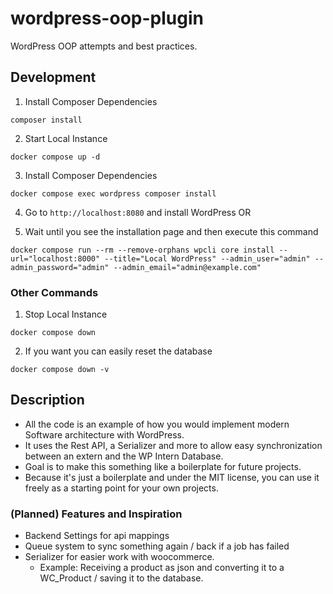 # wordpress-oop-plugin

WordPress OOP attempts and best practices.

## Development

1. Install Composer Dependencies

```shell
composer install
```

2. Start Local Instance

```shell
docker compose up -d
```

3. Install Composer Dependencies

```shell
docker compose exec wordpress composer install
```

4. Go to `http://localhost:8080` and install WordPress OR

5. Wait until you see the installation page and then execute this command

```shell
docker compose run --rm --remove-orphans wpcli core install --url="localhost:8000" --title="Local WordPress" --admin_user="admin" --admin_password="admin" --admin_email="admin@example.com"
```

### Other Commands

1. Stop Local Instance

```shell
docker compose down
```

2. If you want you can easily reset the database

```shell
docker compose down -v
```

## Description

- All the code is an example of how you would implement modern Software architecture with WordPress.
- It uses the Rest API, a Serializer and more to allow easy synchronization between an extern and the WP Intern
  Database.
- Goal is to make this something like a boilerplate for future projects.
- Because it's just a boilerplate and under the MIT license, you can use it freely as a starting point for your own
  projects.

### (Planned) Features and Inspiration

- Backend Settings for api mappings
- Queue system to sync something again / back if a job has failed
- Serializer for easier work with woocommerce.
    - Example: Receiving a product as json and converting it to a WC_Product / saving it to the database.
